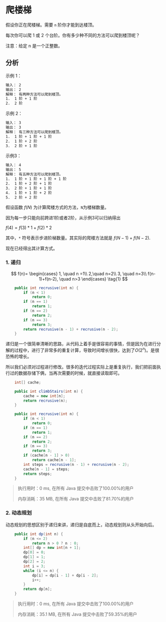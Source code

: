 # 爬楼梯

假设你正在爬楼梯。需要 `n` 阶你才能到达楼顶。

每次你可以爬 1 或 2 个台阶。你有多少种不同的方法可以爬到楼顶呢？

注意：给定 n 是一个正整数。

## 分析

示例 1：

```html
输入： 2
输出： 2
解释： 有两种方法可以爬到楼顶。
1.  1 阶 + 1 阶
2.  2 阶
```

示例 2：

```html
输入： 3
输出： 3
解释： 有三种方法可以爬到楼顶。
1.  1 阶 + 1 阶 + 1 阶
2.  1 阶 + 2 阶
3.  2 阶 + 1 阶
```

示例3：

```html
输入： 4
输出： 5
解释： 有五种方法可以爬到楼顶。
1.  1 阶 + 1 阶 + 1 阶 + 1 阶
2.  1 阶 + 2 阶 + 1 阶
3.  2 阶 + 1 阶 + 1 阶
4.  1 阶 + 1 阶 + 2 阶
5.  2 阶 + 2 阶
```

假设函数 ${f(N)}$ 为计算爬楼方式的方法，`N`为楼梯数量。

因为每一步只能向前跨进1阶或者2阶，从示例3可以归纳得出

${f(4) = f(3)*1+f(2)*2}$

其中，`*` 符号表示步进阶梯数量。其实际的爬楼方法就是 ${f(N-1)}+f(N-2)$.

现在已经得出其计算方式。

### 1. 递归

$$
f(n)=
\begin{cases}
1, \quad n =1\\
2,\quad  n=2\\
3, \quad  n=3\\
f(n-1)+f(n-2), \quad  n>3
\end{cases}
\tag{1}
$$

```java
    public int recrusive(int n) {
        if (n < 1)
            return 0;
        if (n == 1)
            return 1;
        if (n == 2)
            return 2;
        if (n == 3)
            return 3;
        return recrusive(n - 1) + recrusive(n - 2);
    }
```

递归是一个很简单清晰的思路，从代码上着手是很容易的事情，但是因为在进行分解的过程中，进行了非常多的重复计算，导致时间增长很快，达到了${O(2^n)}$。是很恐怖的增长。

所以我们必须对过程进行修改。很多的迭代过程实际上是重复执行，我们把前面执行过的数据存储下俩，当再次需要的时候，就直接读取即可。

```java
    int[] cache;

    public int climbStairs(int n) {
        cache = new int[n];
        return recrusive(n);
    }

    public int recrusive(int n) {
        if (n < 1)
            return 0;
        if (n == 1)
            return 1;
        if (n == 2)
            return 2;
        if (n == 3)
            return 3;
        if (cache[n - 1] > 0)
            return cache[n - 1];
        int steps = recrusive(n - 1) + recrusive(n - 2);
        cache[n - 1] = steps;
        return steps;
    }
```

> 执行用时：0 ms, 在所有 Java 提交中击败了100.00%的用户
>
> 内存消耗：35 MB, 在所有 Java 提交中击败了81.70%的用户

### 2. 动态规划

动态规划的思想区别于递归来讲，递归是自底而上，动态规划则从头开始向后。

```java
    public int dp(int n) {
        if (n <= 2)
            return n > 0 ? n : 0;
        int[] dp = new int[n + 1];
        dp[0] = 0;
        dp[1] = 1;
        dp[2] = 2;
        int i = 3;
        while (i <= n) {
            dp[i] = dp[i - 1] + dp[i - 2];
            i++;
        }
        return dp[n];
    }
```

> 执行用时：0 ms, 在所有 Java 提交中击败了100.00%的用户
>
> 内存消耗：35.1 MB, 在所有 Java 提交中击败了59.35%的用户
